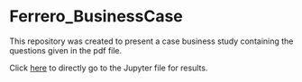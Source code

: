 # Ferrero_BusinessCase
This repository was created to present a case business study containing the questions given in the pdf file.

Click [here](CaseStudy.ipynb) to directly go to the Jupyter file for results. 

